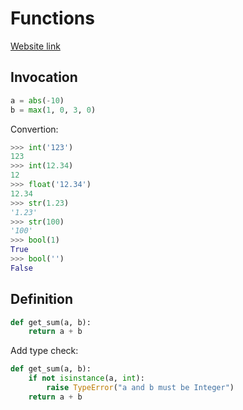 # Functions

[Website link](https://www.liaoxuefeng.com/wiki/1016959663602400/1017105145133280)

## Invocation
```python
a = abs(-10)
b = max(1, 0, 3, 0)
```

Convertion:
```python
>>> int('123')
123
>>> int(12.34)
12
>>> float('12.34')
12.34
>>> str(1.23)
'1.23'
>>> str(100)
'100'
>>> bool(1)
True
>>> bool('')
False
```

## Definition
```python
def get_sum(a, b):
    return a + b
```

Add type check:
```python
def get_sum(a, b):
    if not isinstance(a, int):
        raise TypeError("a and b must be Integer")
    return a + b
```
